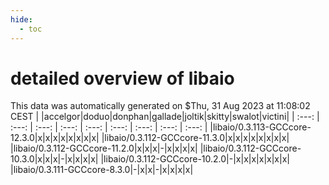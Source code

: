 ```yaml
---
hide:
  - toc
---
```


detailed overview of libaio
===========================


This data was automatically generated on $Thu, 31 Aug 2023 at 11:08:02 CEST
| |accelgor|doduo|donphan|gallade|joltik|skitty|swalot|victini|
| :---: | :---: | :---: | :---: | :---: | :---: | :---: | :---: | :---: |
|libaio/0.3.113-GCCcore-12.3.0|x|x|x|x|x|x|x|x|
|libaio/0.3.112-GCCcore-11.3.0|x|x|x|x|x|x|x|x|
|libaio/0.3.112-GCCcore-11.2.0|x|x|x|-|x|x|x|x|
|libaio/0.3.112-GCCcore-10.3.0|x|x|x|-|x|x|x|x|
|libaio/0.3.112-GCCcore-10.2.0|-|x|x|x|x|x|x|x|
|libaio/0.3.111-GCCcore-8.3.0|-|x|x|-|x|x|x|x|
